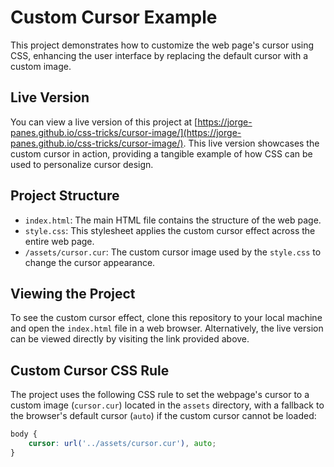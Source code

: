 # Custom Cursor Example

This project demonstrates how to customize the web page's cursor using CSS, enhancing the user interface by replacing the default cursor with a custom image. 

## Live Version

You can view a live version of this project at [https://jorge-panes.github.io/css-tricks/cursor-image/](https://jorge-panes.github.io/css-tricks/cursor-image/). This live version showcases the custom cursor in action, providing a tangible example of how CSS can be used to personalize cursor design.

## Project Structure

- `index.html`: The main HTML file contains the structure of the web page. 
- `style.css`: This stylesheet applies the custom cursor effect across the entire web page.
- `/assets/cursor.cur`: The custom cursor image used by the `style.css` to change the cursor appearance.

## Viewing the Project

To see the custom cursor effect, clone this repository to your local machine and open the `index.html` file in a web browser. Alternatively, the live version can be viewed directly by visiting the link provided above.

## Custom Cursor CSS Rule

The project uses the following CSS rule to set the webpage's cursor to a custom image (`cursor.cur`) located in the `assets` directory, with a fallback to the browser's default cursor (`auto`) if the custom cursor cannot be loaded:

```css
body {
    cursor: url('../assets/cursor.cur'), auto;
}
